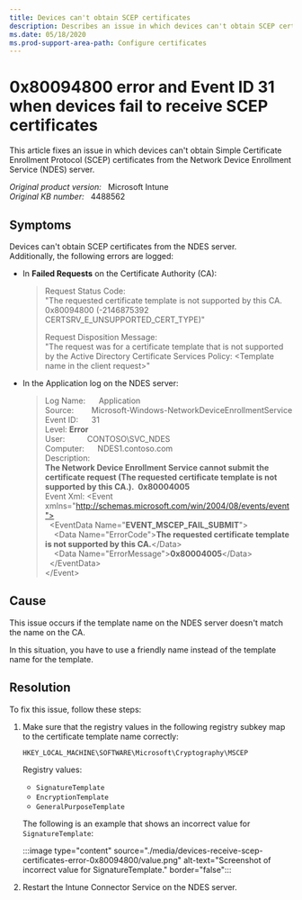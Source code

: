```yaml
---
title: Devices can't obtain SCEP certificates
description: Describes an issue in which devices can't obtain SCEP certificates from the NDES server and return error 80094800 and Event ID 31.
ms.date: 05/18/2020
ms.prod-support-area-path: Configure certificates
---
```

# 0x80094800 error and Event ID 31 when devices fail to receive SCEP certificates

This article fixes an issue in which devices can't obtain Simple Certificate Enrollment Protocol (SCEP) certificates from the Network Device Enrollment Service (NDES) server.

_Original product version:_ &nbsp; Microsoft Intune  
_Original KB number:_ &nbsp; 4488562

## Symptoms

Devices can't obtain SCEP certificates from the NDES server. Additionally, the following errors are logged:

- In **Failed Requests** on the Certificate Authority (CA):

    > Request Status Code:  
    > "The requested certificate template is not supported by this CA. 0x80094800 (-2146875392 CERTSRV_E_UNSUPPORTED_CERT_TYPE)"  
    >
    > Request Disposition Message:  
    > "The request was for a certificate template that is not supported by the Active Directory Certificate Services Policy: \<Template name in the client request>"

- In the Application log on the NDES server:

    > Log Name:      Application  
    > Source:        Microsoft-Windows-NetworkDeviceEnrollmentService  
    > Event ID:      31  
    > Level:         **Error**  
    > User:          CONTOSO\SVC_NDES  
    > Computer:      NDES1.contoso.com  
    > Description:  
    > **The Network Device Enrollment Service cannot submit the certificate request (The requested certificate template is not supported by this CA.).  0x80004005**  
    > Event Xml:
    > \<Event xmlns="http://schemas.microsoft.com/win/2004/08/events/event">  
    >  \<EventData Name="**EVENT_MSCEP_FAIL_SUBMIT**">  
    >    \<Data Name="ErrorCode">**The requested certificate template is not supported by this CA.**\</Data>  
    >    \<Data Name="ErrorMessage">**0x80004005**\</Data>  
    >  \</EventData>  
    >\</Event>

## Cause

This issue occurs if the template name on the NDES server doesn't match the name on the CA.

In this situation, you have to use a friendly name instead of the template name for the template.

## Resolution

To fix this issue, follow these steps:

1. Make sure that the registry values in the following registry subkey map to the certificate template name correctly:

   `HKEY_LOCAL_MACHINE\SOFTWARE\Microsoft\Cryptography\MSCEP`

   Registry values:

   - `SignatureTemplate`
   - `EncryptionTemplate`
   - `GeneralPurposeTemplate`

   The following is an example that shows an incorrect value for `SignatureTemplate`:

   :::image type="content" source="./media/devices-receive-scep-certificates-error-0x80094800/value.png" alt-text="Screenshot of incorrect value for SignatureTemplate." border="false":::

2. Restart the Intune Connector Service on the NDES server.
